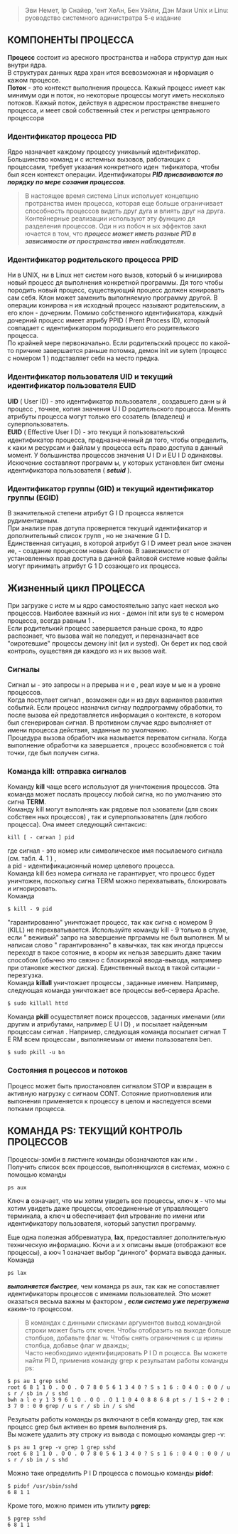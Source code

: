 > Эви Немет, Iр Снайер, 'ент ХеАн, Бен Уэйли, Дэн Маки
> Unix и Linu: руоводство системного адинистратра
> 5-е издание

## КОМПОНЕНТЫ ПРОЦЕССА
**Процесс** состоит из аресного пространства и набора структур дан ных внутри ядра.  
В структурах данных ядра хран ится всевозможная и нформация о кажом процессе.  
**Поток** - это контекст выполнения процесса. Кажый процесс имеет как минимум оди н поток, но некоторые процессы могут иметь несколько потоков. Кажый поток,
действуя в адресном пространстве внешнего процесса, и меет свой собственный стек и регистры центраьного процессора  
### Идентификатор процесса PID
Ядро назначает каждому процессу уникаьный идентификатор. Большинство команд и с истемных вызовов, работающих с процессами, требует указания конкретного иден ­
тификатора, чтобы был ясен контекст операции. Идентификаторы ***PID присваиваются по порядку по мере созания процессов***.   
> В настоящее время система Linux испольует концепцию протранства имен процесса, которая еще больше ограничивает способность процессов видеть
друг дуга и влиять друг на друга. Контейнерные реализации используют эту функцию дя разделения процессов. Оди н из побоч н ых эффектов закл ючается в том, что ***процесс может иметь разные PID в зависимости от пространства имен наблюдателя***.
### Идентификатор родительского процесса PPID
Ни в UNIX, ни в Linux нет систем ного вызов, который б ы инициирова новый процесс дя выполнения конкретной программы. Дя того чтобы породить новый процесс, существующий процесс должен конировать сам себя. Клон может заменить выполняемую программу другой. В операции конирова н ия исходный процесс называют родительским, а его клон - дочерним. Помимо собственного идентификатора, каждый дочерний процесс имеет атрибу PPID ( Prent Process ID), который совпадает с идентификатором породившего его родителького процесса.   
По крайней мере первоначально. Если родительский процесс по какой-то причине завершается раньше потомка, демон init ии sytem (процесс с номером 1 ) подставляет себя на место предка.   
### Идентификатор пользователя UID и текущий идентификатор пользователя EUID
**UID** ( Useг ID) - это идентификатор пользователя , создавшего данн ы й процесс , точнее, копия значения U I D родительского процесса. Менять атрибуты процесса могут
только его созатель (владелец) и суперпользователь.    
**EUID** ( Eﬀective User I D) - это текущи й пользовательский идентификатор процесса, предназначенный дя того, чтобы определить, к каки м ресурсам и файлам у процесса есть право доступа в данный момент. У большинства процессов значения U I D и EU I D одинаковы. Искючение составляют программ ы, у которых установлен бит смены идентификатора пользователя ( ***setuid*** ).  
### Идентификатор группы (GID) и текущий идентификатор группы (EGID)
В значительной степени атрибут G I D процесса является рудиментарным.   
При анализе прав дотупа проверяется текущий идентификатор и дополнительный список групп , но не значение G I D.   
Единственная ситуация, в которой атрибут G I D имеет реал ьное значен ие, - создание процессом новых файлов. В зависимости от установленных прав доступа в данной файловой системе новые файлы могут принимать атрибут G 1 D созающего их процесса.   

## Жизненный цикл ПРОЦЕССА
При загрузке с исте м ы ядро самостоятельно запус кает нескол ько процессов. Наиболее важный из них - демон init или sys te с номером процесса, всегда равным 1 .  
Если родителький процесс завершается раньше срока, то ядро распознает, что вызова wait не поледует, и переназначает все "оиротевшие" процессы демону init (ил и systed). Он берет их под свой контроль, оуществяя дя каждого из н их вызов wаit.   
### Сигналы
Сигнал ы - это запросы н а прерыва н и е , реал изуе м ые н а уровне процессов.  
Когда поступает сигнал , возможен оди н из двух вариантов развития событий. Если процесс назначил сигнау подпрограмму обработки, то после вызова ей предотавляется
информация о контексте, в котором был сгенерирован сигнал. В противном случае ядро выполняет от имени процесса действия, заданные по умолчанию.    
Процедура вызова обработч ика называется переватом сигнала. Когда выполнение обработчи ка завершается , процесс возобновяется с той точки, где был получен сигна.   
### Команда kill: отправка сигналов
Команду **kill** чаще всего используют дя уничтожения процессов. Эта команда может послать процессу любой сигна, но по умолчанию это сигна **TERM**.   
Команду kill могут выполнять как рядовые пол ьзователи (для своих собствен ных процессов) , так и суперпользователь (для любого процесса). Она имеет следующий синтаксис: 
```
kill [ - сигнал ] pid
```  
где сигнал - это номер или символическое имя посылаемого сигнала (см. табл. 4. 1 ) ,   
а pid - идентификационный номер целевого процесса.   
Команда kill без номера сигнала не гарантирует, что процесс будет уничтожен, поскольку сигна TERM можно перехватывать, блокировать и игнорировать.   
Команда
```
$ kill - 9 pid
```  
"гарантированно" уничтожает процесс, так как сигна с номером 9 (KILL) не перехватывается. Используйте команду kill - 9 только в слуае, если " веживый" запро на завершение прграммы не был выполнен. М ы написаи слово " гарантированно" в кавычках, так как иногда прцессы переходт в такое сотояние, в коорм их нельзя завершить даже таким способом (обычно это связно с блокирвкой ввода-вывода, например при отановке жестког диска). Единственный выход в такой ситации - перезгузка.    
Команда **killall** уничтожает процессы , заданные именем. Например, следующая команда уничтожает все процессы веб-сервера Apache.
```
$ sudo killall httd
```   
Команда **pkill** осуществляет поиск процессов, заданных именами (или другим и атрибутами, например E U I D) , и посылает найденным процессам сигнал . Например,
следующая команда посылает сигнал T E RM всем процессам , выполняемым от имени пользователя ben.
```
$ sudo pkill -u Ьn
```   
### Состояния п роцессов и потоков
Процесс может быть приостановлен сигналом STOP и взвращен в активную нагрузку с сигнаом CONT. Сотояние приотновления или выпонения применяется к процессу в целом и наследуется всеми потками процесса.   

## КОМАНДА PS: ТЕКУЩИЙ КОНТРОЛЬ ПРОЦЕССОВ
Процессы-зомби в листинге команды обозначаются как <exiting> или <defunct> .   
Получить список всех процессов, выполняющихся в системах, можно с помощью команды 
```
ps aux
```
Ключ **а** означает, что мы хотим увидеть все процессы, ключ **х** - что мы хотим увидеть даже процессы, отсоединенные от управляющего терминала, а ключ **u** обеспечивает фил ьтрование по имени или идентификатору пользователя, который запустил программу.   

Еще одна полезная аббревиатура, **lax**, предоставляет дополнительную техническую информацию. Кючи а и х описаны выше (отображают все процессы), а кюч 1 означает выбор "динного" формата вывода данных. Команда 
```
ps lax
```   
***выполняется быстрее***, чем команда ps aux, так как не сопоставляет идентификаторы процессов с именами пользователей. Это может оказаться весьма важны м фактором , ***если система уже перегружена*** каким-то процессом.
> В командах с динными списками аргументов вывод командной строки может быть отк ючен. Чтобы отобразить на выходе больше столбцов, добавьте флаг w. Чтобы снять ограничения с ш ирины столбца, добавье флаг w дважды;   
Часто необходимо идентифицировать P I D п роцесса. Вы можете найти PI D, применив команду grep к резульатам работы команды ps:
```
$ ps au 1 grep sshd
root 6 8 1 1 О . О О . О 7 8 0 5 6 1 3 4 0 ? S s 1 6 : 0 4 0 : 0 0 / u s r / sb in / s shd
bwh a l e y 1 3 9 6 1 О . О О . О 1 1 0 4 0 8 8 6 8 pt s / 1 S + 2 0 : 3 7 0 : 0 0 grep / u s r / sb in / s shd
```   
Резульаты работы команды ps включают в себя команду grep, так как процесс grep был активен во время выполнения ps.   
Вы можете удалить эту строку из вывода с помощью команды grep -v:
```
$ ps au 1 grep -v grep 1 grep sshd
root 6 8 1 1 О . О О . О 7 8 0 5 6 1 3 4 0 ? S s 1 6 : 0 4 0 : 0 0 / u s r / sb in / s shd
```   
Можно таке определить P I D процесса с помощью команды **pidof**:
```
$ pidof /usr/sbin/sshd
6 8 1 1
```   
Кроме того, можно примен ить утилиту **pgrep**:
```
$ pgrep sshd
6 8 1 1
```   































